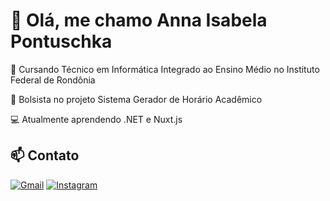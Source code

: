 # 💫 Olá, me chamo Anna Isabela Pontuschka

📖 Cursando Técnico em Informática Integrado ao Ensino Médio no Instituto Federal de Rondônia

🔭 Bolsista no projeto Sistema Gerador de Horário Acadêmico

💻 Atualmente aprendendo .NET e Nuxt.js

## 📫 Contato
[![Gmail](https://img.shields.io/badge/Gmail-red?style=for-the-badge&logo=gmail&logoColor=white)](mailto:annaisabelapont@gmail.com)
[![Instagram](https://img.shields.io/badge/Instagram-%23E4405F?style=for-the-badge&logo=instagram&logoColor=white)](https://www.instagram.com/annaisabelap)
